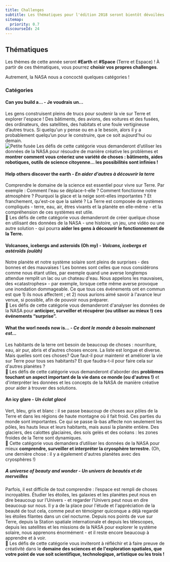 ```yaml
---
title: Challenges
subtitle: Les thématiques pour l'édition 2018 seront bientôt dévoilées
sitemap:
  priority: 0.7
discourseId: 24
---
```


## Thématiques

Les thèmes de cette année seront __#Earth__ et __#Space__ (Terre et Espace) ! À partir de ces thématiques, vous pourrez __choisir vos propres challenges__. 

Autrement, la NASA nous a concocté quelques catégories !

### Catégories


#### Can you build a... - Je voudrais un...
Les gens construisent pleins de trucs pour soutenir la vie sur Terre et explorer l'espace ! Des bâtiments, des avions, des voitures et des fusées, des ordinateurs, des satellites, des habitats et une foule vertigineuse d’autres trucs. Si quelqu'un y pense ou en a le besoin, alors il y a probablement quelqu’un pour le construire, que ce soit aujourd'hui ou demain.  
![Petite fusée](spaceappslyon.github.io/img/rocket.png) Les défis de cette catégorie vous demanderont d’utiliser les données de la NASA pour résoudre de manière créative les problèmes et **montrer comment vous créeriez une variété de choses : bâtiments, aides robotiques, outils de science citoyenne... les possibilités sont infinies !**

#### Help others discover the earth - _En aider d'autres à découvrir la terre_
Comprendre le domaine de la science est essentiel pour vivre sur Terre. Par exemple : Comment l'eau se déplace-t-elle ? Comment fonctionne notre atmosphère ? Pourquoi la glace et la neige sont-elles importantes ? Et franchement, qu'est-ce que la saleté ? La Terre est composée de systèmes compliqués - terre, eau, air, êtres vivants et la planète en elle-même - et la compréhension de ces systèmes est utile.  
 :rocket: Les défis de cette catégorie vous demanderont de créer quelque chose en utilisant des données de la NASA - une histoire, un jeu, une vidéo ou une autre solution - qui pourra **aider les gens à découvrir le fonctionnement de la Terre.**

#### Volcanoes, icebergs and asteroids (Oh my) - _Volcans, icebergs et astéroïds (oulàh)_
Notre planète et notre système solaire sont pleins de surprises - des bonnes et des mauvaises ! Les bonnes sont celles que nous considérons comme nous étant utiles, par exemple quand une averse longtemps attendue remplit un lac ou un chateau d'eau. Nous appelons les mauvaises, des «catastrophes» - par exemple, lorsque cette même averse provoque une inondation dommageable. Ce que tous ces événements ont en commun est que 1) ils nous affectent ; et 2) nous aurions aimé savoir à l'avance leur venue, si possible, afin de pouvoir nous préparer.  
:rocket: Les défis de cette catégorie vous demanderont d'analyser les données de la NASA pour **anticiper, surveiller et récupérer (ou utiliser au mieux !) ces événements “surprise”.**

#### What the worl needs now is... - _Ce dont le monde à besoin mainenant est..._
Les habitants de la terre ont besoin de beaucoup de choses : nourriture, eau, air pur, abris et d’autres choses encore. La liste est longue et diverse. Mais quelles sont ces choses? Que faut-il pour maintenir et améliorer la vie sur Terre pour tous ses habitants? Et que faudra-t-il pour faire cela sur d'autres planètes ?  
:rocket: Les défis de cette catégorie vous demanderont d'aborder des **problèmes touchant un aspect important de la vie dans ce monde (ou d'autres !)** et d'interpréter les données et les concepts de la NASA de manière créative pour aider à trouver des solutions. 

#### An icy glare - _Un éclat glacé_
Vert, bleu, gris et blanc : il se passe beaucoup de choses aux pôles de la Terre et dans les régions de haute montagne où il fait froid. Ces parties du monde sont importantes. Ce qui se passe là-bas affecte non seulement les pôles, les hauts lieux et leurs habitants, mais aussi la planète entière. Des glaciers, des calottes glaciaires, des sols gelés et des océans : les zones froides de la Terre sont dynamiques.  
:rocket: Cette catégorie vous demandera d’utiliser les données de la NASA pour mieux **comprendre, surveiller et interpréter la cryosphère terrestre.** (Oh, une dernière chose : il y a également d'autres planètes avec des cryosphères !) 

##### A universe of beauty and wonder - _Un univers de beautés et de merveilles_
Parfois, il est difficile de tout comprendre : l’espace est rempli de choses incroyables. Étudier les étoiles, les galaxies et les planètes peut nous en dire beaucoup sur l’Univers - et regarder l’Univers peut nous en dire beaucoup sur nous. Il y a de la place pour l'étude et l'appréciation de la beauté de tout cela, comme peut en témoigner quiconque a déjà regardé les étoiles filantes dans un ciel nocturne. Depuis nos points de vue sur Terre, depuis la Station spatiale internationale et depuis les télescopes, depuis les satellites et les missions de la NASA pour explorer le système solaire, nous apprenons énormément - et il reste encore beaucoup à apprendre et à voir.  
:rocket: Les défis de cette catégorie vous inviteront à réfléchir et à faire preuve de créativité dans le **domaine des sciences et de l'exploration spatiales, que votre point de vue soit scientifique, technologique, artistique ou les trois !**
